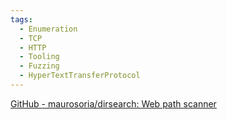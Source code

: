 ```yaml
---
tags:
  - Enumeration
  - TCP
  - HTTP
  - Tooling
  - Fuzzing
  - HyperTextTransferProtocol
---
```

[GitHub - maurosoria/dirsearch: Web path scanner](https://github.com/maurosoria/dirsearch?tab=readme-ov-file)